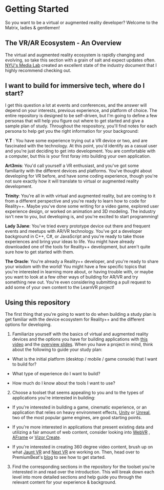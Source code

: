 # Getting Started
So you want to be a virtual or augmented reality developer? Welcome to the Matrix, ladies & gentlemen! 

## The VR/AR Ecosystem - An Overview
The virtual and augmented reality ecosystem is rapidly changing and evolving, so take this section with a grain of salt and expect updates often. [NYU's Media Lab](http://www.nycmedialab.org/wp-content/uploads/2015/12/12.14.VR_.pdf?utm_content=buffereefce&utm_medium=social&utm_source=twitter.com&utm_campaign=buffer) created an excellent state of the industry document that I highly recommend checking out.

## I want to build for immersive tech, where do I start?
I get this question a lot at events and conferences, and the answer will depend on your interests, previous experience, and platform of choice. The entire repository is designed to be self-driven, but I'm going to define a few personas that will help you figure out where to get started and give a sample plan of study. Throughout the respository, you'll find notes for each persona to help get you the right information for your background:

**Y.T** : You have some experience trying out a VR device or two, and are fascinated with the technology. At this point, you'd identify as a casual user and you're just deciding to get into development. You are comfortable with a computer, but this is your first foray into building your own application. 

**Art3mis**: You'd call yourself a VR enthusiast, and you've got some familiarity with the different devices and platforms. You've thought about developing for VR before, and have some coding experience, though you're not sure exactly how it will translate to virtual or augmented reality development. 

**Trinity**: You're all in with virtual and augmented reality, but are coming to it from a different perspective and you're ready to learn how to code for Reality++. Maybe you've done some writing for a video game, explored user experience design, or worked on animation and 3D modeling. The industry isn't new to you, but developing is, and you're excited to start programming!

**Lady 3Jane**: You've tried every prototype device out there and frequent events and meetups with AR/VR technology. You've got a developer background in C++, C#, or JavaScript and you're ready to take those experiences and bring your ideas to life. You might have already downloaded one of the tools for Reality++ development, but aren't quite sure how to get started with them. 

**The Oracle**: You're already a Reality++ developer, and you're ready to share your wisdom with the world! You might have a few specific topics that you're interested in learning more about, or having trouble with, or maybe you want to look at a few other ways of building for AR/VR and try something new out. You're even considering submitting a pull request to add some of your own content to the LearnVR project! 

## Using this repository
The first thing that you're going to want to do when building a study plan is get familiar with the device ecosystem for Reality++ and the different options for developing. 

1. Familiarize yourself with the basics of virtual and augmented reality devices and the options you have for building applications with [this video](https://channel9.msdn.com/blogs/misslivirose/Beginning-VR-Development) and the [overview slides](http://livi.link/svcc2015). When you have a project in mind, think about the following to guide your study plan:

 * What is the initial platform (desktop / mobile / game console) that I want to build for? 

 * What type of experience do I want to build?

 * How much do I know about the tools I want to use?

2. Choose a toolset that seems appealing to you and to the types of applications you're interested in building:

 * If you're interested in building a game, cinematic experience, or an application that relies on heavy environment effects, [Unity](http://unity3d.com) or [Unreal](http://unrealengine.com), two of the most popular game engines, are good starting points. 
		
 * If you're more interested in applications that present existing data and utilizing a fair amount of web content, consider looking into [WebVR](http://webvr.info) , [AFrame](http://aframe.io) or [Vizor Create](http://vizor.io). 
 
 * If you're interested in creating 360 degree video content, brush up on what [Jaunt VR](jauntvr.com) and [Next VR](nextvr.com) are working on. Then, head over to PremiumBeat's [blog](http://www.premiumbeat.com/blog/how-to-shoot-edit-and-upload-360-degree-videos/) to see how to get started. 
		
3. Find the corresponding sections in the repository for the toolset you're interested in and read over the introduction. This will break down each level into more detailed sections and help guide you through the relevant content for your experience & background. 









